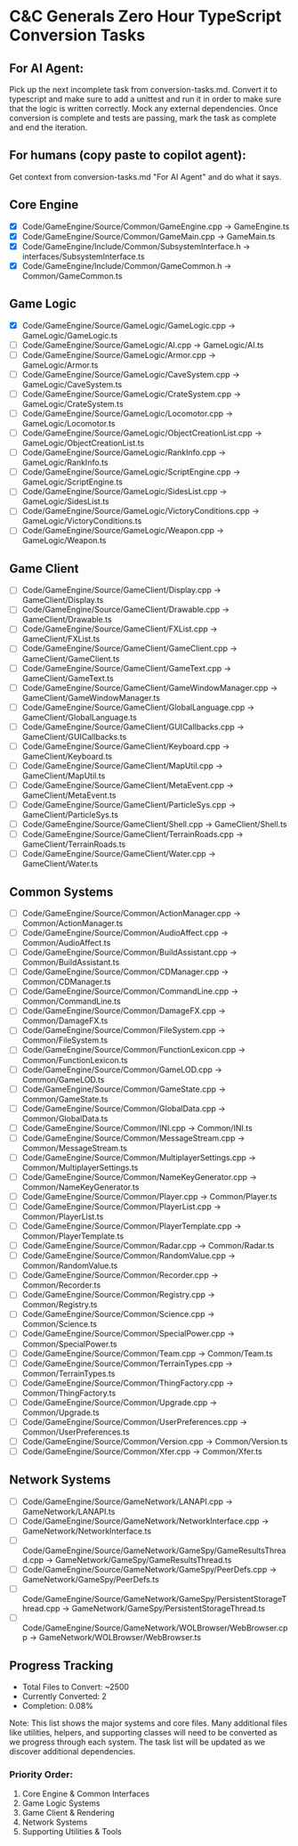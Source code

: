 # C&C Generals Zero Hour TypeScript Conversion Tasks
## For AI Agent:
Pick up the next incomplete task from conversion-tasks.md. Convert it to typescript and make sure to add a unittest and run it in order to make sure that the logic is written correctly. Mock any external dependencies.
Once conversion is complete and tests are passing, mark the task as complete and end the iteration.

## For humans (copy paste to copilot agent):
Get context from conversion-tasks.md "For AI Agent" and do what it says.

## Core Engine
- [x] Code/GameEngine/Source/Common/GameEngine.cpp -> GameEngine.ts
- [x] Code/GameEngine/Source/Common/GameMain.cpp -> GameMain.ts 
- [x] Code/GameEngine/Include/Common/SubsystemInterface.h -> interfaces/SubsystemInterface.ts
- [x] Code/GameEngine/Include/Common/GameCommon.h -> Common/GameCommon.ts

## Game Logic
- [x] Code/GameEngine/Source/GameLogic/GameLogic.cpp -> GameLogic/GameLogic.ts
- [ ] Code/GameEngine/Source/GameLogic/AI.cpp -> GameLogic/AI.ts
- [ ] Code/GameEngine/Source/GameLogic/Armor.cpp -> GameLogic/Armor.ts
- [ ] Code/GameEngine/Source/GameLogic/CaveSystem.cpp -> GameLogic/CaveSystem.ts
- [ ] Code/GameEngine/Source/GameLogic/CrateSystem.cpp -> GameLogic/CrateSystem.ts
- [ ] Code/GameEngine/Source/GameLogic/Locomotor.cpp -> GameLogic/Locomotor.ts
- [ ] Code/GameEngine/Source/GameLogic/ObjectCreationList.cpp -> GameLogic/ObjectCreationList.ts
- [ ] Code/GameEngine/Source/GameLogic/RankInfo.cpp -> GameLogic/RankInfo.ts
- [ ] Code/GameEngine/Source/GameLogic/ScriptEngine.cpp -> GameLogic/ScriptEngine.ts
- [ ] Code/GameEngine/Source/GameLogic/SidesList.cpp -> GameLogic/SidesList.ts
- [ ] Code/GameEngine/Source/GameLogic/VictoryConditions.cpp -> GameLogic/VictoryConditions.ts
- [ ] Code/GameEngine/Source/GameLogic/Weapon.cpp -> GameLogic/Weapon.ts

## Game Client
- [ ] Code/GameEngine/Source/GameClient/Display.cpp -> GameClient/Display.ts
- [ ] Code/GameEngine/Source/GameClient/Drawable.cpp -> GameClient/Drawable.ts
- [ ] Code/GameEngine/Source/GameClient/FXList.cpp -> GameClient/FXList.ts
- [ ] Code/GameEngine/Source/GameClient/GameClient.cpp -> GameClient/GameClient.ts
- [ ] Code/GameEngine/Source/GameClient/GameText.cpp -> GameClient/GameText.ts
- [ ] Code/GameEngine/Source/GameClient/GameWindowManager.cpp -> GameClient/GameWindowManager.ts
- [ ] Code/GameEngine/Source/GameClient/GlobalLanguage.cpp -> GameClient/GlobalLanguage.ts
- [ ] Code/GameEngine/Source/GameClient/GUICallbacks.cpp -> GameClient/GUICallbacks.ts
- [ ] Code/GameEngine/Source/GameClient/Keyboard.cpp -> GameClient/Keyboard.ts
- [ ] Code/GameEngine/Source/GameClient/MapUtil.cpp -> GameClient/MapUtil.ts
- [ ] Code/GameEngine/Source/GameClient/MetaEvent.cpp -> GameClient/MetaEvent.ts
- [ ] Code/GameEngine/Source/GameClient/ParticleSys.cpp -> GameClient/ParticleSys.ts
- [ ] Code/GameEngine/Source/GameClient/Shell.cpp -> GameClient/Shell.ts
- [ ] Code/GameEngine/Source/GameClient/TerrainRoads.cpp -> GameClient/TerrainRoads.ts
- [ ] Code/GameEngine/Source/GameClient/Water.cpp -> GameClient/Water.ts

## Common Systems
- [ ] Code/GameEngine/Source/Common/ActionManager.cpp -> Common/ActionManager.ts
- [ ] Code/GameEngine/Source/Common/AudioAffect.cpp -> Common/AudioAffect.ts
- [ ] Code/GameEngine/Source/Common/BuildAssistant.cpp -> Common/BuildAssistant.ts
- [ ] Code/GameEngine/Source/Common/CDManager.cpp -> Common/CDManager.ts
- [ ] Code/GameEngine/Source/Common/CommandLine.cpp -> Common/CommandLine.ts
- [ ] Code/GameEngine/Source/Common/DamageFX.cpp -> Common/DamageFX.ts
- [ ] Code/GameEngine/Source/Common/FileSystem.cpp -> Common/FileSystem.ts
- [ ] Code/GameEngine/Source/Common/FunctionLexicon.cpp -> Common/FunctionLexicon.ts
- [ ] Code/GameEngine/Source/Common/GameLOD.cpp -> Common/GameLOD.ts
- [ ] Code/GameEngine/Source/Common/GameState.cpp -> Common/GameState.ts
- [ ] Code/GameEngine/Source/Common/GlobalData.cpp -> Common/GlobalData.ts
- [ ] Code/GameEngine/Source/Common/INI.cpp -> Common/INI.ts
- [ ] Code/GameEngine/Source/Common/MessageStream.cpp -> Common/MessageStream.ts
- [ ] Code/GameEngine/Source/Common/MultiplayerSettings.cpp -> Common/MultiplayerSettings.ts
- [ ] Code/GameEngine/Source/Common/NameKeyGenerator.cpp -> Common/NameKeyGenerator.ts
- [ ] Code/GameEngine/Source/Common/Player.cpp -> Common/Player.ts
- [ ] Code/GameEngine/Source/Common/PlayerList.cpp -> Common/PlayerList.ts
- [ ] Code/GameEngine/Source/Common/PlayerTemplate.cpp -> Common/PlayerTemplate.ts
- [ ] Code/GameEngine/Source/Common/Radar.cpp -> Common/Radar.ts
- [ ] Code/GameEngine/Source/Common/RandomValue.cpp -> Common/RandomValue.ts
- [ ] Code/GameEngine/Source/Common/Recorder.cpp -> Common/Recorder.ts
- [ ] Code/GameEngine/Source/Common/Registry.cpp -> Common/Registry.ts
- [ ] Code/GameEngine/Source/Common/Science.cpp -> Common/Science.ts
- [ ] Code/GameEngine/Source/Common/SpecialPower.cpp -> Common/SpecialPower.ts
- [ ] Code/GameEngine/Source/Common/Team.cpp -> Common/Team.ts
- [ ] Code/GameEngine/Source/Common/TerrainTypes.cpp -> Common/TerrainTypes.ts
- [ ] Code/GameEngine/Source/Common/ThingFactory.cpp -> Common/ThingFactory.ts
- [ ] Code/GameEngine/Source/Common/Upgrade.cpp -> Common/Upgrade.ts
- [ ] Code/GameEngine/Source/Common/UserPreferences.cpp -> Common/UserPreferences.ts
- [ ] Code/GameEngine/Source/Common/Version.cpp -> Common/Version.ts
- [ ] Code/GameEngine/Source/Common/Xfer.cpp -> Common/Xfer.ts

## Network Systems
- [ ] Code/GameEngine/Source/GameNetwork/LANAPI.cpp -> GameNetwork/LANAPI.ts
- [ ] Code/GameEngine/Source/GameNetwork/NetworkInterface.cpp -> GameNetwork/NetworkInterface.ts
- [ ] Code/GameEngine/Source/GameNetwork/GameSpy/GameResultsThread.cpp -> GameNetwork/GameSpy/GameResultsThread.ts
- [ ] Code/GameEngine/Source/GameNetwork/GameSpy/PeerDefs.cpp -> GameNetwork/GameSpy/PeerDefs.ts
- [ ] Code/GameEngine/Source/GameNetwork/GameSpy/PersistentStorageThread.cpp -> GameNetwork/GameSpy/PersistentStorageThread.ts
- [ ] Code/GameEngine/Source/GameNetwork/WOLBrowser/WebBrowser.cpp -> GameNetwork/WOLBrowser/WebBrowser.ts

## Progress Tracking
- Total Files to Convert: ~2500
- Currently Converted: 2
- Completion: 0.08%

Note: This list shows the major systems and core files. Many additional files like utilities, helpers, and supporting classes will need to be converted as we progress through each system. The task list will be updated as we discover additional dependencies.

### Priority Order:
1. Core Engine & Common Interfaces
2. Game Logic Systems
3. Game Client & Rendering
4. Network Systems
5. Supporting Utilities & Tools